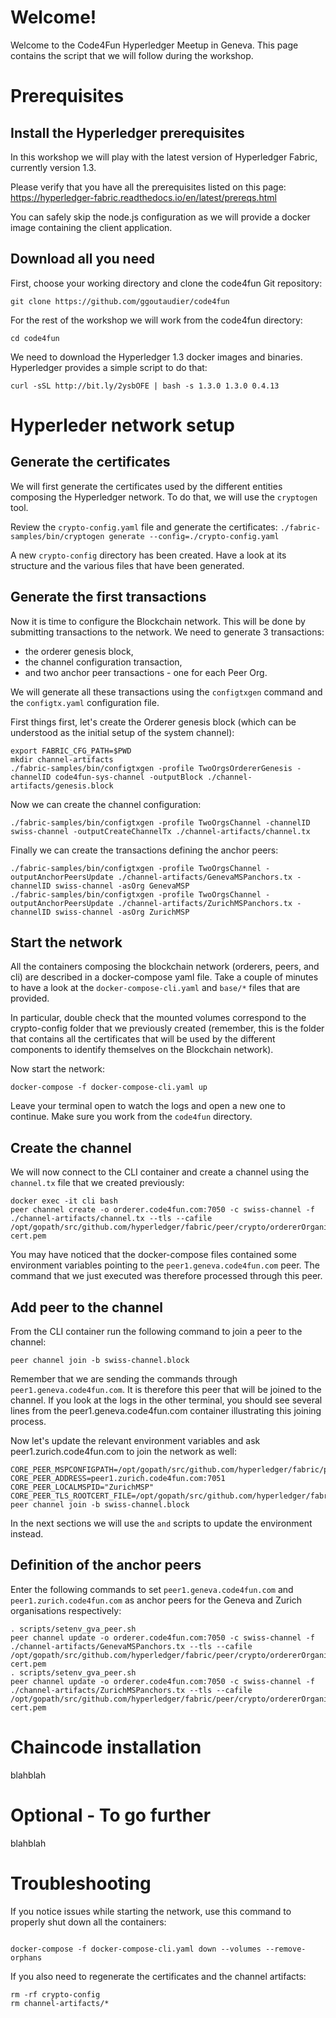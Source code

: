 # Welcome!
Welcome to the Code4Fun Hyperledger Meetup in Geneva.
This page contains the script that we will follow during the workshop.

# Prerequisites
## Install the Hyperledger prerequisites
In this workshop we will play with the latest version of Hyperledger Fabric, currently version 1.3.

Please verify that you have all the prerequisites listed on this page:
https://hyperledger-fabric.readthedocs.io/en/latest/prereqs.html

You can safely skip the node.js configuration as we will provide a docker image containing the client application.

## Download all you need
First, choose your working directory and clone the code4fun Git repository:
```
git clone https://github.com/ggoutaudier/code4fun
```

For the rest of the workshop we will work from the code4fun directory:
```
cd code4fun
```

We need to download the Hyperledger 1.3 docker images and binaries. Hyperledger provides a simple script to do that:
```
curl -sSL http://bit.ly/2ysbOFE | bash -s 1.3.0 1.3.0 0.4.13
```

# Hyperleder network setup
## Generate the certificates
We will first generate the certificates used by the different entities composing the Hyperledger network.
To do that, we will use the `cryptogen` tool. 

Review the `crypto-config.yaml` file and generate the certificates:
`./fabric-samples/bin/cryptogen generate --config=./crypto-config.yaml`

A new `crypto-config` directory has been created. Have a look at its structure and the various files that have been generated.

## Generate the first transactions
Now it is time to configure the Blockchain network. This will be done by submitting transactions to the network.
We need to generate 3 transactions:
- the orderer genesis block,
- the channel configuration transaction,
- and two anchor peer transactions - one for each Peer Org.

We will generate all these transactions using the `configtxgen` command and the `configtx.yaml` configuration file.

First things first, let's create the Orderer genesis block (which can be understood as the initial setup of the system channel):

```
export FABRIC_CFG_PATH=$PWD
mkdir channel-artifacts
./fabric-samples/bin/configtxgen -profile TwoOrgsOrdererGenesis -channelID code4fun-sys-channel -outputBlock ./channel-artifacts/genesis.block
```

Now we can create the channel configuration:
```
./fabric-samples/bin/configtxgen -profile TwoOrgsChannel -channelID swiss-channel -outputCreateChannelTx ./channel-artifacts/channel.tx 
```

Finally we can create the transactions defining the anchor peers:
```
./fabric-samples/bin/configtxgen -profile TwoOrgsChannel -outputAnchorPeersUpdate ./channel-artifacts/GenevaMSPanchors.tx -channelID swiss-channel -asOrg GenevaMSP
./fabric-samples/bin/configtxgen -profile TwoOrgsChannel -outputAnchorPeersUpdate ./channel-artifacts/ZurichMSPanchors.tx -channelID swiss-channel -asOrg ZurichMSP
```

## Start the network
All the containers composing the blockchain network (orderers, peers, and cli) are described in a docker-compose yaml file.
Take a couple of minutes to have a look at the `docker-compose-cli.yaml` and `base/*` files that are provided.

In particular, double check that the mounted volumes correspond to the crypto-config folder that we previously created (remember, this is the folder that contains all the certificates that will be used by the different components to identify themselves on the Blockchain network).

Now start the network:
```
docker-compose -f docker-compose-cli.yaml up
```
Leave your terminal open to watch the logs and open a new one to continue. Make sure you work from the `code4fun` directory.

## Create the channel
We will now connect to the CLI container and create a channel using the `channel.tx` file that we created previously:
```
docker exec -it cli bash
peer channel create -o orderer.code4fun.com:7050 -c swiss-channel -f ./channel-artifacts/channel.tx --tls --cafile /opt/gopath/src/github.com/hyperledger/fabric/peer/crypto/ordererOrganizations/code4fun.com/orderers/orderer.code4fun.com/msp/tlscacerts/tlsca.code4fun.com-cert.pem
```
You may have noticed that the docker-compose files contained some environment variables pointing to the `peer1.geneva.code4fun.com` peer. The command that we just executed was therefore processed through this peer.


## Add peer to the channel
From the CLI container run the following command to join a peer to the channel:
```
peer channel join -b swiss-channel.block
```
Remember that we are sending the commands through `peer1.geneva.code4fun.com`. It is therefore this peer that will be joined to the channel. If you look at the logs in the other terminal, you should see several lines from the peer1.geneva.code4fun.com container illustrating this joining process.

Now let's update the relevant environment variables and ask peer1.zurich.code4fun.com to join the network as well:
```
CORE_PEER_MSPCONFIGPATH=/opt/gopath/src/github.com/hyperledger/fabric/peer/crypto/peerOrganizations/zurich.code4fun.com/users/Admin@zurich.code4fun.com/msp 
CORE_PEER_ADDRESS=peer1.zurich.code4fun.com:7051 
CORE_PEER_LOCALMSPID="ZurichMSP" 
CORE_PEER_TLS_ROOTCERT_FILE=/opt/gopath/src/github.com/hyperledger/fabric/peer/crypto/peerOrganizations/zurich.code4fun.com/peers/peer1.zurich.code4fun.com/tls/ca.crt 
peer channel join -b swiss-channel.block
```
In the next sections we will use the `` and `` scripts to update the environment instead.


## Definition of the anchor peers
Enter the following commands to set `peer1.geneva.code4fun.com` and `peer1.zurich.code4fun.com` as anchor peers for the Geneva and Zurich organisations respectively:
```
. scripts/setenv_gva_peer.sh
peer channel update -o orderer.code4fun.com:7050 -c swiss-channel -f ./channel-artifacts/GenevaMSPanchors.tx --tls --cafile /opt/gopath/src/github.com/hyperledger/fabric/peer/crypto/ordererOrganizations/code4fun.com/orderers/orderer.code4fun.com/msp/tlscacerts/tlsca.code4fun.com-cert.pem
. scripts/setenv_gva_peer.sh
peer channel update -o orderer.code4fun.com:7050 -c swiss-channel -f ./channel-artifacts/ZurichMSPanchors.tx --tls --cafile /opt/gopath/src/github.com/hyperledger/fabric/peer/crypto/ordererOrganizations/code4fun.com/orderers/orderer.code4fun.com/msp/tlscacerts/tlsca.code4fun.com-cert.pem
```


# Chaincode installation
blahblah

# Optional - To go further
blahblah


# Troubleshooting
If you notice issues while starting the network, use this command to properly shut down all the containers:
```

docker-compose -f docker-compose-cli.yaml down --volumes --remove-orphans
```
If you also need to regenerate the certificates and the channel artifacts:
```
rm -rf crypto-config
rm channel-artifacts/*
```


